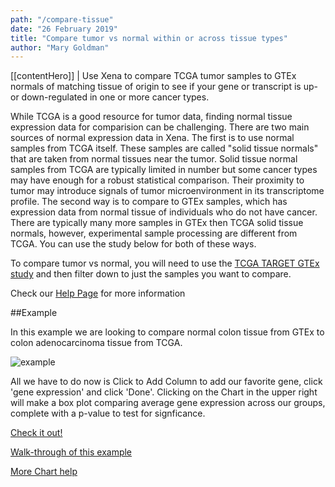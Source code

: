 ```yaml
---
path: "/compare-tissue"
date: "26 February 2019"
title: "Compare tumor vs normal within or across tissue types"
author: "Mary Goldman"
---
```


[[contentHero]]
| Use Xena to compare TCGA tumor samples to GTEx normals of matching tissue of origin to see if your gene or transcript is up- or down-regulated in one or more cancer types.

While TCGA is a good resource for tumor data, finding normal tissue expression data for comparision can be challenging. There are two main sources of normal expression data in Xena. The first is to use normal samples from TCGA itself. These samples are called "solid tissue normals" that are taken from normal tissues near the tumor. Solid tissue normal samples from TCGA are typically limited in number but some cancer types may have enough for a robust statistical comparison. Their proximity to tumor may introduce signals of tumor microenvironment in its transcriptome profile. The second way is to compare to GTEx samples, which has expression data from normal tissue of individuals who do not have cancer. There are typically many more samples in GTEx then TCGA solid tissue normals, however, experimental sample processing are different from TCGA. You can use the study below for both of these ways.

To compare tumor vs normal, you will need to use the [TCGA TARGET GTEx study](https://xenabrowser.net/heatmap/?bookmark=f692a82f02d048d4ca17132461f0dfd7) and then filter down to just the samples you want to compare.

Check our [Help Page](https://ucsc-xena.gitbook.io/project/how-do-i/tumor-vs-normal) for more information

##Example

In this example we are looking to compare normal colon tissue from GTEx to colon adenocarcinoma tissue from TCGA.

![example](/images/compare-tissue.png)

All we have to do now is Click to Add Column to add our favorite gene, click 'gene expression' and click 'Done'. Clicking on the Chart in the upper right will make a box plot comparing average gene expression across our groups, complete with a p-value to test for signficance.

[Check it out!](https://xenabrowser.net/heatmap/?bookmark=5fcb1fc6d5894bd095b5994cc0ebd132)

[Walk-through of this example](https://ucsc-xena.gitbook.io/project/how-do-i/tumor-vs-normal)

[More Chart help](https://ucsc-xena.gitbook.io/project/overview-of-features/chart-view-box-plots-scatter-plots-and-bar-charts)
